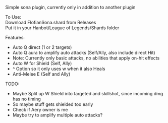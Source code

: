 Simple sona plugin, currently only in addition to another plugin

To Use:  
Download FlofianSona.shard from Releases  
Put it in your Hanbot/League of Legends/Shards folder


Features:
- Auto Q direct (1 or 2 targets)
- Auto Q aura to amplify auto attacks (Self/Ally, also include direct Hit)
- Note: Currently only basic attacks, no abilities that apply on-hit effects
- Auto W for Shield (Self, Ally)
- ^ Option so it only uses w when it also Heals
- Anti-Melee E (Self and Ally)

TODO:
- Maybe Split up W Shield into targeted and skillshot, since incoming dmg has no timing
- So maybe stuff gets shielded too early
- Check if Aery owner is me
- Maybe try to amplify multiple auto attacks?